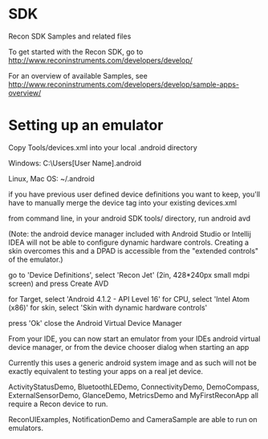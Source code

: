 # SDK
Recon SDK Samples and related files

To get started with the Recon SDK, go to http://www.reconinstruments.com/developers/develop/

For an overview of available Samples, see http://www.reconinstruments.com/developers/develop/sample-apps-overview/

# Setting up an emulator

Copy Tools/devices.xml into your local .android directory

Windows: 
    C:\Users\[User Name]\.android
    
Linux, Mac OS: 
    ~/.android

if you have previous user defined device definitions you want to keep, you'll have to manually merge the device tag into your existing devices.xml

from command line, in your android SDK tools/ directory, run
    android avd

(Note: the android device manager included with Android Studio or Intellij IDEA will not be able to configure dynamic hardware controls. Creating a skin overcomes this and a DPAD is accessible from the "extended controls" of the emulator.)

go to 'Device Definitions', select 'Recon Jet' (2in, 428*240px small mdpi screen) and press Create AVD

for Target, select 'Android 4.1.2 - API Level 16'
for CPU, select 'Intel Atom (x86)'
for skin, select 'Skin with dynamic hardware controls'

press 'Ok'
close the Android Virtual Device Manager

From your IDE, you can now start an emulator from your IDEs android virtual device manager, or from the device chooser dialog when starting an app

Currently this uses a generic android system image and as such will not be exactly equivalent to testing your apps on a real jet device.

ActivityStatusDemo, BluetoothLEDemo, ConnectivityDemo, DemoCompass, ExternalSensorDemo, GlanceDemo, MetricsDemo and MyFirstReconApp all require a Recon device to run.

ReconUIExamples, NotificationDemo and CameraSample are able to run on emulators.
